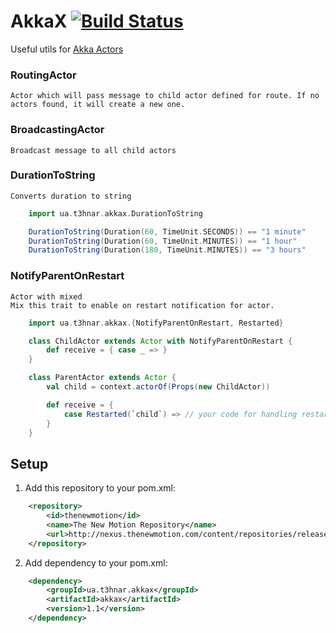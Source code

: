 # AkkaX [![Build Status](https://secure.travis-ci.org/t3hnar/akkax.png)](http://travis-ci.org/t3hnar/akkax)

Useful utils for [Akka Actors](http://http://akka.io)

### RoutingActor
    Actor which will pass message to child actor defined for route. If no actors found, it will create a new one.

### BroadcastingActor
    Broadcast message to all child actors

### DurationToString
    Converts duration to string

```scala
    import ua.t3hnar.akkax.DurationToString

    DurationToString(Duration(60, TimeUnit.SECONDS)) == "1 minute"
    DurationToString(Duration(60, TimeUnit.MINUTES)) == "1 hour"
    DurationToString(Duration(180, TimeUnit.MINUTES)) == "3 hours"
```

### NotifyParentOnRestart
    Actor with mixed
    Mix this trait to enable on restart notification for actor.

```scala
    import ua.t3hnar.akkax.{NotifyParentOnRestart, Restarted}

    class ChildActor extends Actor with NotifyParentOnRestart {
        def receive = { case _ => }
    }

    class ParentActor extends Actor {
        val child = context.actorOf(Props(new ChildActor))

        def receive = {
            case Restarted(`child`) => // your code for handling restart
        }
    }
```

## Setup

1. Add this repository to your pom.xml:
```xml
    <repository>
        <id>thenewmotion</id>
        <name>The New Motion Repository</name>
        <url>http://nexus.thenewmotion.com/content/repositories/releases-public</url>
    </repository>
```

2. Add dependency to your pom.xml:
```xml
    <dependency>
        <groupId>ua.t3hnar.akkax</groupId>
        <artifactId>akkax</artifactId>
        <version>1.1</version>
    </dependency>
```